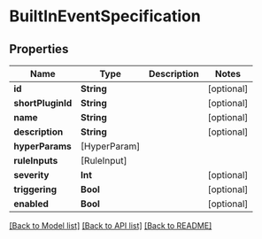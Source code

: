 # BuiltInEventSpecification

## Properties
Name | Type | Description | Notes
------------ | ------------- | ------------- | -------------
**id** | **String** |  | [optional] 
**shortPluginId** | **String** |  | [optional] 
**name** | **String** |  | [optional] 
**description** | **String** |  | [optional] 
**hyperParams** | [HyperParam] |  | 
**ruleInputs** | [RuleInput] |  | 
**severity** | **Int** |  | [optional] 
**triggering** | **Bool** |  | [optional] 
**enabled** | **Bool** |  | [optional] 

[[Back to Model list]](../README.md#documentation-for-models) [[Back to API list]](../README.md#documentation-for-api-endpoints) [[Back to README]](../README.md)


